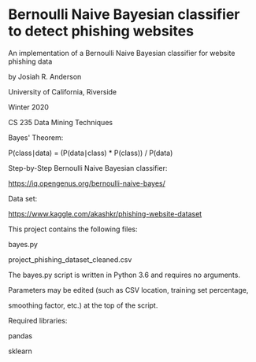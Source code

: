 # Bernoulli Naive Bayesian classifier to detect phishing websites

An implementation of a Bernoulli Naive Bayesian classifier for website phishing data

by Josiah R. Anderson


University of California, Riverside

Winter 2020

CS 235 Data Mining Techniques


Bayes' Theorem:

P(class∣data) = (P(data∣class) * P(class)) / P(data)


Step-by-Step Bernoulli Naive Bayesian classifier:

https://iq.opengenus.org/bernoulli-naive-bayes/

Data set:

https://www.kaggle.com/akashkr/phishing-website-dataset


This project contains the following files:

bayes.py

project_phishing_dataset_cleaned.csv


The bayes.py script is written in Python 3.6 and requires no arguments.

Parameters may be edited (such as CSV location, training set percentage, 

smoothing factor, etc.) at the top of the script.


Required libraries:

pandas

sklearn
